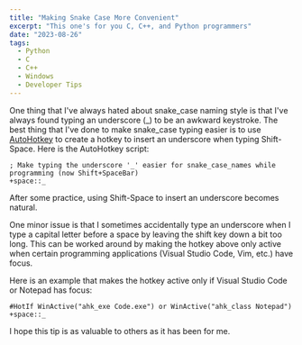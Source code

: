 ```yaml
---
title: "Making Snake Case More Convenient"
excerpt: "This one's for you C, C++, and Python programmers"
date: "2023-08-26"
tags:
  - Python
  - C
  - C++
  - Windows
  - Developer Tips
---
```


One thing that I've always hated about snake_case naming style is that I've always found typing an underscore (_) to be an awkward keystroke. The best thing that I've done to make snake_case typing easier is to use [AutoHotkey](https://www.autohotkey.com/) to create a hotkey to insert an underscore when typing Shift-Space. Here is the AutoHotkey script:

```autohotkey
; Make typing the underscore '_' easier for snake_case_names while programming (now Shift+SpaceBar)
+space::_
```

After some practice, using Shift-Space to insert an underscore becomes natural.

One minor issue is that I sometimes accidentally type an underscore when I type a capital letter before a space by leaving the shift key down a bit too long. This can be worked around by making the hotkey above only active when certain programming applications (Visual Studio Code, Vim, etc.) have focus.

Here is an example that makes the hotkey active only if Visual Studio Code or Notepad has focus:

```autohotkey
#HotIf WinActive("ahk_exe Code.exe") or WinActive("ahk_class Notepad")
+space::_
```

I hope this tip is as valuable to others as it has been for me.
